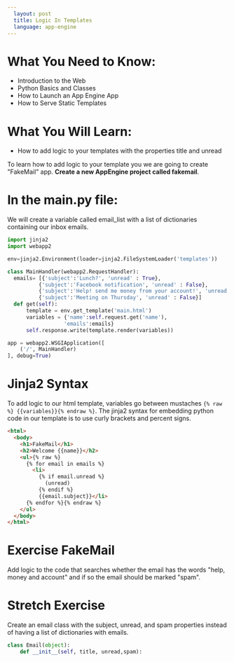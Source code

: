 ```yaml
---
  layout: post
  title: Logic In Templates
  language: app-engine
---
```

# What You Need to Know:
+ Introduction to the Web
+ Python Basics and Classes
+ How to Launch an App Engine App
+ How to Serve Static Templates

# What You Will Learn:
+ How to add logic to your templates with the properties title and unread

To learn how to add logic to your template you we are going to create "FakeMail" app. **Create a new AppEngine project called fakemail**.

# In the main.py file:
We will create a variable called email_list with a list of dictionaries containing our inbox emails.

```python
import jinja2
import webapp2

env=jinja2.Environment(loader=jinja2.FileSystemLoader('templates'))

class MainHandler(webapp2.RequestHandler):
  emails= [{'subject':'Lunch?', 'unread' : True},
          {'subject':'Facebook notification', 'unread' : False},
          {'subject':'Help! send me money from your account!', 'unread': True},
          {'subject':'Meeting on Thursday', 'unread' : False}]
  def get(self):
      template = env.get_template('main.html')
      variables = {'name':self.request.get('name'),
                  'emails':emails}
      self.response.write(template.render(variables))

app = webapp2.WSGIApplication([
    ('/', MainHandler)
], debug=True)
```

# Jinja2 Syntax
To add logic to our html template, variables go between mustaches ``{% raw %} {{variables}}{% endraw %}``. The jinja2 syntax for embedding python code in our template is to use curly brackets and percent signs.

```html
<html>
  <body>
    <h1>FakeMail</h1>
    <h2>Welcome {{name}}</h2>
    <ul>{% raw %}
      {% for email in emails %}
        <li>
          {% if email.unread %}
            (unread)
          {% endif %}
          {{email.subject}}</li>
      {% endfor %}{% endraw %}
    </ul>
  </body>
</html>
```

# Exercise FakeMail
Add logic to the code that searches whether the email has the words "help, money and account" and if so the email should be marked "spam".

# Stretch Exercise
Create an email class with the subject, unread, and spam properties instead of having a list of dictionaries with emails.
```python
class Email(object):
    def __init__(self, title, unread,spam):
```

